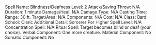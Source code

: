 
Spell Name: Blindness/Deafness
Level: 2
Attack/Saving Throw: N/A
Duration: 1 minute
Damage/Heal: N/A
Damage Type: N/A
Casting Time: 
Range: 30 ft.
Target/Area: N/A
Components: N/A
Cost: N/A
Class: Bard
School:  Cleric
Additional Detail:  Sorcerer
Per Higher Spell Level: N/A
Concentration Spell: N/A
Ritual Spell: Target becomes blind or deaf (your choice).
Verbal Component: One more creature.
Material Component: No
Somatic Component: No
